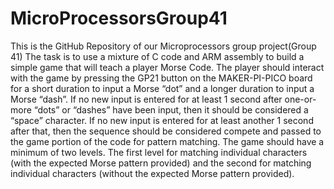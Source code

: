 # MicroProcessorsGroup41
This is the GitHub Repository of our Microprocessors group project(Group 41)
The task is to use a mixture of C code and ARM assembly to build a simple game that will teach a player Morse Code. The player should interact with the game by pressing the GP21 button on the MAKER-PI-PICO board for a short duration to input a Morse “dot” and a longer duration to input a Morse “dash”. If no new input is entered for at least 1 second after one-or-more “dots” or “dashes” have been input, then it should be considered a “space” character. If no new input is entered for at least another 1 second after that, then the sequence should be considered compete and passed to the game portion of the code for pattern matching. The game should have a minimum of two levels. The first level for matching individual characters (with the expected Morse pattern provided) and the second for matching individual characters (without the expected Morse pattern provided).
